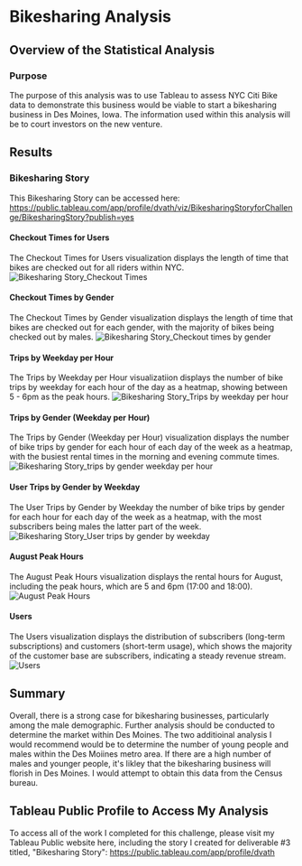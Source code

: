 # Bikesharing Analysis

## Overview of the Statistical Analysis
### Purpose 
The purpose of this analysis was to use Tableau to assess NYC Citi Bike data to demonstrate this business would be viable to start a bikesharing business in Des Moines, Iowa. The information used within this analysis will be to court investors on the new venture.


## Results
### Bikesharing Story
This Bikesharing Story can be accessed here: https://public.tableau.com/app/profile/dvath/viz/BikesharingStoryforChallenge/BikesharingStory?publish=yes

#### Checkout Times for Users
The Checkout Times for Users visualization displays the length of time that bikes are checked out for all riders within NYC. 
![Bikesharing Story_Checkout Times](https://user-images.githubusercontent.com/85654649/135781542-7199de53-5b98-4f3a-94e2-b3f9c7dd5c9b.png)

#### Checkout Times by Gender
The Checkout Times by Gender visualization displays the length of time that bikes are checked out for each gender, with the majority of bikes being checked out by males. 
![Bikesharing Story_Checkout times by gender](https://user-images.githubusercontent.com/85654649/135781740-60eb663e-e5a0-4662-a7eb-34e5dd3fbe23.png)

#### Trips by Weekday per Hour
The Trips by Weekday per Hour visualizatiion displays the number of bike trips by weekday for each hour of the day as a heatmap, showing between 5 - 6pm as the peak hours. 
![Bikesharing Story_Trips by weekday per hour](https://user-images.githubusercontent.com/85654649/135782202-6002163f-2734-4498-b5eb-d80ab048d475.png)

#### Trips by Gender (Weekday per Hour)
The Trips by Gender (Weekday per Hour) visualization displays the number of bike trips by gender for each hour of each day of the week as a heatmap, with the busiest rental times in the morning and evening commute times.
![Bikesharing Story_trips by gender weekday per hour](https://user-images.githubusercontent.com/85654649/135783005-8b590c2b-de20-4774-a953-ecefc04e97ca.png)

#### User Trips by Gender by Weekday
The User Trips by Gender by Weekday the number of bike trips by gender for each hour for each day of the week as a heatmap, with the most subscribers being males the latter part of the week.
![Bikesharing Story_User trips by gender by weekday](https://user-images.githubusercontent.com/85654649/135783251-cb94921f-1a1e-4b6a-99ee-0c04dce5aab3.png)

#### August Peak Hours
The August Peak Hours visualization displays the rental hours for August, including the peak hours, which are 5 and 6pm (17:00 and 18:00).
![August Peak Hours](https://user-images.githubusercontent.com/85654649/135783643-be226835-6d54-46f4-97b0-4a343078286a.png)

#### Users
The Users visualization displays the distribution of subscribers (long-term subscriptions) and customers (short-term usage), which shows the majority of the customer base are subscribers, indicating a steady revenue stream.
![Users](https://user-images.githubusercontent.com/85654649/135783802-66a973ee-488d-4319-97bd-2c4c68c5824e.png)


## Summary
Overall, there is a strong case for bikesharing businesses, particularly among the male demographic. Further analysis should be conducted to determine the market within Des Moines. The two additioinal analysis I would recommend would be to determine the number of young people and males within the Des Moiines metro area. If there are a high number of males and younger people, it's likley that the bikesharing business will florish in Des Moines. I would attempt to obtain this data from the Census bureau. 

## Tableau Public Profile to Access My Analysis
To access all of the work I completed for this challenge, please visit my Tableau Public website here, including the story I created for deliverable #3 titled, "Bikesharing Story":
https://public.tableau.com/app/profile/dvath
